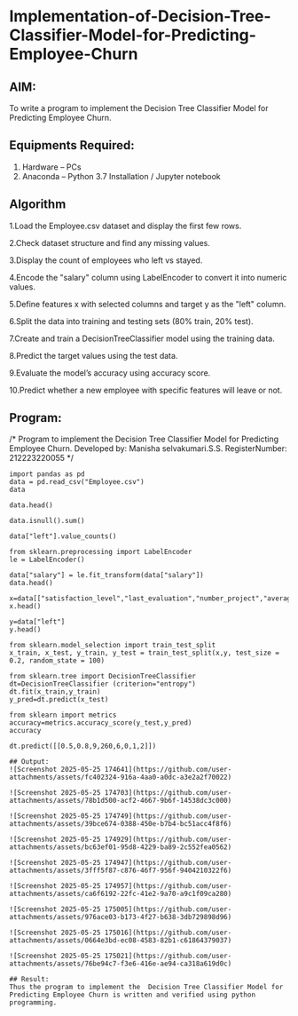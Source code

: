 # Implementation-of-Decision-Tree-Classifier-Model-for-Predicting-Employee-Churn

## AIM:
To write a program to implement the Decision Tree Classifier Model for Predicting Employee Churn.

## Equipments Required:
1. Hardware – PCs
2. Anaconda – Python 3.7 Installation / Jupyter notebook

## Algorithm
1.Load the Employee.csv dataset and display the first few rows.

2.Check dataset structure and find any missing values.

3.Display the count of employees who left vs stayed.

4.Encode the "salary" column using LabelEncoder to convert it into numeric values.

5.Define features x with selected columns and target y as the "left" column.

6.Split the data into training and testing sets (80% train, 20% test).

7.Create and train a DecisionTreeClassifier model using the training data.

8.Predict the target values using the test data.

9.Evaluate the model’s accuracy using accuracy score.

10.Predict whether a new employee with specific features will leave or not.

## Program:
/*
Program to implement the Decision Tree Classifier Model for Predicting Employee Churn.
Developed by: Manisha selvakumari.S.S.
RegisterNumber: 212223220055
*/
```
import pandas as pd
data = pd.read_csv("Employee.csv")
data

data.head()

data.isnull().sum()

data["left"].value_counts()

from sklearn.preprocessing import LabelEncoder
le = LabelEncoder()

data["salary"] = le.fit_transform(data["salary"])
data.head()

x=data[["satisfaction_level","last_evaluation","number_project","average_montly_hours","time_spend_company","Work_accident","promotion_last_5years","salary"]]
x.head()

y=data["left"]
y.head()

from sklearn.model_selection import train_test_split
x_train, x_test, y_train, y_test = train_test_split(x,y, test_size = 0.2, random_state = 100)

from sklearn.tree import DecisionTreeClassifier
dt=DecisionTreeClassifier (criterion="entropy")
dt.fit(x_train,y_train)
y_pred=dt.predict(x_test)

from sklearn import metrics
accuracy=metrics.accuracy_score(y_test,y_pred)
accuracy

dt.predict([[0.5,0.8,9,260,6,0,1,2]])

## Output:
![Screenshot 2025-05-25 174641](https://github.com/user-attachments/assets/fc402324-916a-4aa0-a0dc-a3e2a2f70022)

![Screenshot 2025-05-25 174703](https://github.com/user-attachments/assets/78b1d500-acf2-4667-9b6f-14538dc3c000)

![Screenshot 2025-05-25 174749](https://github.com/user-attachments/assets/39bce674-0388-450e-b7b4-bc51acc4f8f6)

![Screenshot 2025-05-25 174929](https://github.com/user-attachments/assets/bc63ef01-95d8-4229-ba89-2c552fea0562)

![Screenshot 2025-05-25 174947](https://github.com/user-attachments/assets/3fff5f87-c876-46f7-956f-9404210322f6)

![Screenshot 2025-05-25 174957](https://github.com/user-attachments/assets/ca6f6192-22fc-41e2-9a70-a9c1f09ca280)

![Screenshot 2025-05-25 175005](https://github.com/user-attachments/assets/976ace03-b173-4f27-b638-3db729898d96)

![Screenshot 2025-05-25 175016](https://github.com/user-attachments/assets/0664e3bd-ec08-4583-82b1-c61864379037)

![Screenshot 2025-05-25 175021](https://github.com/user-attachments/assets/76be94c7-f3e6-416e-ae94-ca318a619d0c)

## Result:
Thus the program to implement the  Decision Tree Classifier Model for Predicting Employee Churn is written and verified using python programming.
